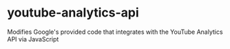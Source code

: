 youtube-analytics-api
=====================

Modifies Google's provided code that integrates with the YouTube Analytics API via JavaScript
